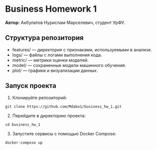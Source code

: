 # Business Homework 1

**Автор:** Акбулатов Нурислам Марселевич, студент УрФУ.

## Структура репозитория

- features/ — директория с признаками, используемыми в анализе.
- logs/ — файлы с логами выполнения кода.
- metric/ — метрики оценки моделей.
- model/ — сохраненные модели машинного обучения.
- plot/ — графики и визуализации данных.

## Запуск проекта

1. Клонируйте репозиторий:
```
git clone https://github.com/Mdabo1/business_hw_1.git
```
2. Перейдите в директорию проекта:
```
cd business_hw_1
```
3. Запустите сервисы с помощью Docker Compose:
```
docker-compose up
```
